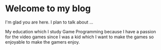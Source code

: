 # Welcome to my blog

I'm glad you are here. I plan to talk about ...

My education which I study Game Programming because I have a passion for the video games since I was a kid which I want to make the games so enjoyable to make the gamers enjoy.
